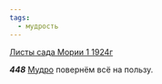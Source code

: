```yaml
---
tags:
  - мудрость
---
```


[Листы сада Мории 1 1924г](https://127.0.0.1:4002/agni/1924)

___448___
[Мудро](../../../tags/#мудрость) повернём всё на пользу.   

